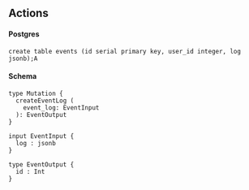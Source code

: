 ## Actions

#### Postgres

```
create table events (id serial primary key, user_id integer, log jsonb);A
```

#### Schema

```
type Mutation {
  createEventLog (
    event_log: EventInput
  ): EventOutput
}

input EventInput {
  log : jsonb
}

type EventOutput {
  id : Int
}

```

